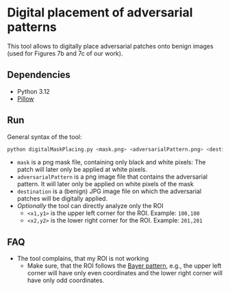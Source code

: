 # Digital placement of adversarial patterns

This tool allows to digitally place adversarial patches onto benign images (used for Figures 7b and 7c of our work).

## Dependencies
* Python 3.12
* [Pillow](https://pypi.org/project/pillow/)

## Run
General syntax of the tool:

```bash
python digitalMaskPlacing.py <mask.png> <adversarialPattern.png> <destination.JPG> [<x1,y1> <x2,y2>]
```

* `mask` is a png mask file, containing only black and white pixels: The patch will later only be applied at white pixels.
* `adversarialPattern` is a png image file that contains the adversarial pattern. It will later only be applied on white pixels of the mask
* `destination` is a (benign) JPG image file on which the adversarial patches will be digitally applied.
* _Optionally_ the tool can directly analyze only the ROI
    * `<x1,y1>` is the upper left corner for the ROI. Example: `100,100`
    * `<x2,y2>` is the lower right corner for the ROI. Example: `201,201`

## FAQ
* The tool complains, that my ROI is not working
    * Make sure, that the ROI follows the [Bayer pattern](https://en.wikipedia.org/wiki/Bayer_filter), e.g., the upper left corner will have only even coordinates and the lower right corner will have only odd coordinates.